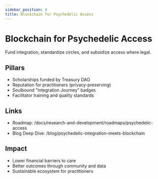 ```yaml
---
sidebar_position: 4
title: Blockchain for Psychedelic Access
---
```


# Blockchain for Psychedelic Access

Fund integration, standardize circles, and subsidize access where legal.

## Pillars

- Scholarships funded by Treasury DAO
- Reputation for practitioners (privacy-preserving)
- Soulbound "Integration Journey" badges
- Facilitator training and quality standards

## Links

- Roadmap: /docs/research-and-development/roadmaps/psychedelic-access
- Blog Deep Dive: /blog/psychedelic-integration-meets-blockchain

## Impact

- Lower financial barriers to care
- Better outcomes through community and data
- Sustainable ecosystem for practitioners


